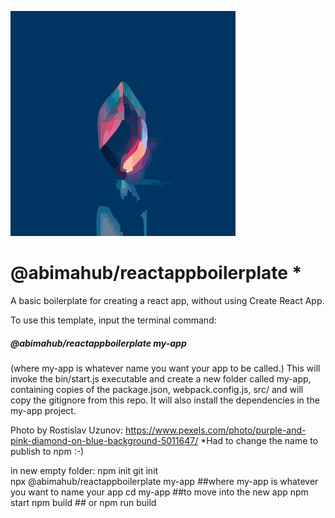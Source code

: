 ![Alt text](src/logo.svg) 
# @abimahub/reactappboilerplate *

A basic boilerplate for creating a react app, without using Create React App.

To use this template, input the terminal command:
##### @abimahub/reactappboilerplate my-app 
(where my-app is whatever name you want your app to be called.)
This will invoke the bin/start.js executable and create a new folder called my-app, containing copies of the package.json, webpack.config.js, src/ and will copy the gitignore from this repo. It will also install the dependencies in the my-app project.

Photo by Rostislav Uzunov: https://www.pexels.com/photo/purple-and-pink-diamond-on-blue-background-5011647/
*Had to change the name to publish to npm :-)

in new empty folder:
npm init
git init    
npx @abimahub/reactappboilerplate my-app   ##where my-app is whatever you want to name your app
cd my-app    ##to move into the new app
npm start
npm build  ## or npm run build

